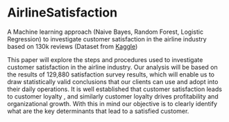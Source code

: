 # AirlineSatisfaction
 A Machine learning approach (Naive Bayes, Random Forest, Logistic Regression) to investigate customer satisfaction in the airline industry based on 130k reviews (Dataset from [Kaggle](https://www.kaggle.com/datasets/teejmahal20/airline-passenger-satisfaction))

 This paper will explore the steps and procedures used to investigate customer satisfaction in the airline industry. Our analysis will be based on the results of 129,880 satisfaction survey results, which will enable us to draw statistically valid conclusions that our clients can use and adopt into their daily operations. It is well established that customer satisfaction leads to customer loyalty , and similarly customer loyalty drives profitability and organizational growth. With this in mind our objective is to clearly identify what are the key determinants that lead to a satisfied customer.


